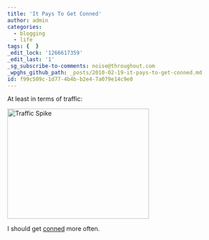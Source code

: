 ```yaml
---
title: 'It Pays To Get Conned'
author: admin
categories:
  - blogging
  - life
tags: {  }
_edit_lock: '1266617359'
_edit_last: '1'
_sg_subscribe-to-comments: noise@throughout.com
_wpghs_github_path: _posts/2010-02-19-it-pays-to-get-conned.md
id: f99c509c-1d77-4b4b-b2e4-7a079e14c9e0
---
```

<p>At least in terms of traffic:</p>
<p><img src="https://chrisenns.com/wp-content/uploads/2010/02/trafficcon1.png" alt="Traffic Spike" title="Traffic Spike" width="323" height="251" class="aligncenter size-full wp-image-2113" /></p>
<p>I should get <a href="https://chrisenns.com/2010/02/18/a-real-life-sawyer/">conned</a> more often.</p>
